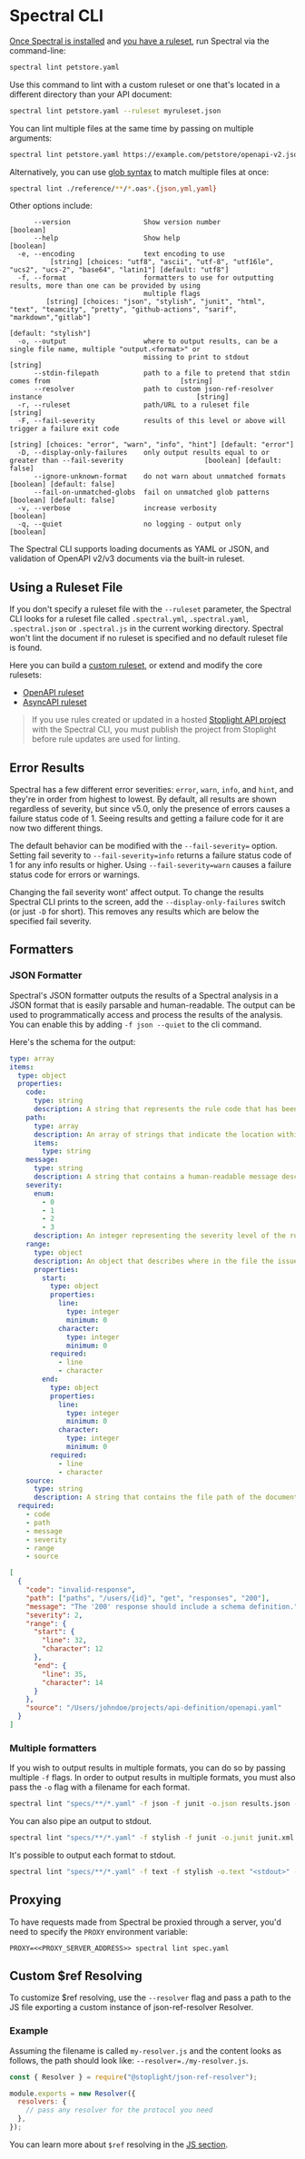 # Spectral CLI

[Once Spectral is installed](../getting-started/2-installation.md) and [you have a ruleset](../../README.md#installation-and-usage), run Spectral via the command-line:

```bash
spectral lint petstore.yaml
```

Use this command to lint with a custom ruleset or one that's located in a different directory than your API document:

```bash
spectral lint petstore.yaml --ruleset myruleset.json
```

You can lint multiple files at the same time by passing on multiple arguments:

```bash
spectral lint petstore.yaml https://example.com/petstore/openapi-v2.json https://example.com/todos/openapi-v3.json
```

Alternatively, you can use [glob syntax](https://github.com/mrmlnc/fast-glob#basic-syntax) to match multiple files at once:

```bash
spectral lint ./reference/**/*.oas*.{json,yml,yaml}
```

Other options include:

```
      --version                  Show version number                                                                              [boolean]
      --help                     Show help                                                                                        [boolean]
  -e, --encoding                 text encoding to use
          [string] [choices: "utf8", "ascii", "utf-8", "utf16le", "ucs2", "ucs-2", "base64", "latin1"] [default: "utf8"]
  -f, --format                   formatters to use for outputting results, more than one can be provided by using
                                 multiple flags
         [string] [choices: "json", "stylish", "junit", "html", "text", "teamcity", "pretty", "github-actions", "sarif", "markdown","gitlab"]
                                                                                                    [default: "stylish"]
  -o, --output                   where to output results, can be a single file name, multiple "output.<format>" or
                                 missing to print to stdout                                                     [string]
      --stdin-filepath           path to a file to pretend that stdin comes from                                [string]
      --resolver                 path to custom json-ref-resolver instance                                      [string]
  -r, --ruleset                  path/URL to a ruleset file                                                     [string]
  -F, --fail-severity            results of this level or above will trigger a failure exit code
                                                                     [string] [choices: "error", "warn", "info", "hint"] [default: "error"]
  -D, --display-only-failures    only output results equal to or greater than --fail-severity                    [boolean] [default: false]
      --ignore-unknown-format    do not warn about unmatched formats                                             [boolean] [default: false]
      --fail-on-unmatched-globs  fail on unmatched glob patterns                                                 [boolean] [default: false]
  -v, --verbose                  increase verbosity                                                                               [boolean]
  -q, --quiet                    no logging - output only                                                                         [boolean]
```

The Spectral CLI supports loading documents as YAML or JSON, and validation of OpenAPI v2/v3 documents via the built-in ruleset.

## Using a Ruleset File

If you don't specify a ruleset file with the `--ruleset` parameter, the Spectral CLI looks for a ruleset file called `.spectral.yml`, `.spectral.yaml`, `.spectral.json` or `.spectral.js` in the current working directory.
Spectral won't lint the document if no ruleset is specified and no default ruleset file is found.

Here you can build a [custom ruleset](../getting-started/3-rulesets.md), or extend and modify the core rulesets:

- [OpenAPI ruleset](../reference/openapi-rules.md)
- [AsyncAPI ruleset](../reference/asyncapi-rules.md)

> If you use rules created or updated in a hosted [Stoplight API project](https://docs.stoplight.io/docs/platform/branches/pam-716-updated-landing-page/c433d678d027a-create-rules) with the Spectral CLI, you must publish the project from Stoplight before rule updates are used for linting.

## Error Results

Spectral has a few different error severities: `error`, `warn`, `info`, and `hint`, and they're in order from highest to lowest. By default, all results are shown regardless of severity, but since v5.0, only the presence of errors causes a failure status code of 1. Seeing results and getting a failure code for it are now two different things.

The default behavior can be modified with the `--fail-severity=` option. Setting fail severity to `--fail-severity=info` returns a failure status code of 1 for any info results or higher. Using `--fail-severity=warn` causes a failure status code for errors or warnings.

Changing the fail severity wont' affect output. To change the results Spectral CLI prints to the screen, add the `--display-only-failures` switch (or just `-D` for short). This removes any results which are below the specified fail severity.

## Formatters

### JSON Formatter

Spectral's JSON formatter outputs the results of a Spectral analysis in a JSON format that is easily parsable and human-readable. The output can be used to programmatically access and process the results of the analysis. You can enable this by adding `-f json --quiet` to the cli command.

Here's the schema for the output:

<!--
type: tab
title: Schema
-->

```yaml json_schema
type: array
items:
  type: object
  properties:
    code:
      type: string
      description: A string that represents the rule code that has been violated or triggered in Spectral. This code is unique to each rule defined in Spectral.
    path:
      type: array
      description: An array of strings that indicate the location within the analyzed document where the rule was triggered. It shows the "path" in the document structure to the issue.
      items:
        type: string
    message:
      type: string
      description: A string that contains a human-readable message describing the issue found by Spectral. This message typically provides information on why the rule was triggered and how to fix the issue.
    severity:
      enum:
        - 0
        - 1
        - 2
        - 3
      description: An integer representing the severity level of the rule violation. The severity levels usually follow a specific scale defined by Spectral. 0 equals error, while 3 is hint.
    range:
      type: object
      description: An object that describes where in the file the issue was found. It contains two sub-properties, start and end, each of which is an object with line and character properties. line and character are integers that represent the line number and the character position within the line, respectively, where the issue starts or ends. All the values are zero indexed.
      properties:
        start:
          type: object
          properties:
            line:
              type: integer
              minimum: 0
            character:
              type: integer
              minimum: 0
          required:
            - line
            - character
        end:
          type: object
          properties:
            line:
              type: integer
              minimum: 0
            character:
              type: integer
              minimum: 0
          required:
            - line
            - character
    source:
      type: string
      description: A string that contains the file path of the document that was analyzed by Spectral. It points to the source of the issue.
  required:
    - code
    - path
    - message
    - severity
    - range
    - source
```

<!--
type: tab
title: Example
-->

```json
[
  {
    "code": "invalid-response",
    "path": ["paths", "/users/{id}", "get", "responses", "200"],
    "message": "The '200' response should include a schema definition.",
    "severity": 2,
    "range": {
      "start": {
        "line": 32,
        "character": 12
      },
      "end": {
        "line": 35,
        "character": 14
      }
    },
    "source": "/Users/johndoe/projects/api-definition/openapi.yaml"
  }
]
```

<!-- type: tab-end -->

### Multiple formatters

If you wish to output results in multiple formats, you can do so by passing multiple `-f` flags.
In order to output results in multiple formats, you must also pass the `-o` flag with a filename for each format.

```bash
spectral lint "specs/**/*.yaml" -f json -f junit -o.json results.json -o.junit junit.xml
```

You can also pipe an output to stdout.

```bash
spectral lint "specs/**/*.yaml" -f stylish -f junit -o.junit junit.xml -o.stylish "<stdout>"
```

It's possible to output each format to stdout.

```bash
spectral lint "specs/**/*.yaml" -f text -f stylish -o.text "<stdout>" -o.stylish "<stdout>"
```

## Proxying

To have requests made from Spectral be proxied through a server, you'd need to specify the `PROXY` environment variable:

`PROXY=<<PROXY_SERVER_ADDRESS>> spectral lint spec.yaml`

## Custom \$ref Resolving

To customize $ref resolving, use the `--resolver` flag and pass a path to the JS file exporting a custom instance of json-ref-resolver Resolver.

### Example

Assuming the filename is called `my-resolver.js` and the content looks as follows, the path should look like: `--resolver=./my-resolver.js`.

```js
const { Resolver } = require("@stoplight/json-ref-resolver");

module.exports = new Resolver({
  resolvers: {
    // pass any resolver for the protocol you need
  },
});
```

You can learn more about `$ref` resolving in the [JS section](./3-javascript.md#using-a-custom-resolver).
